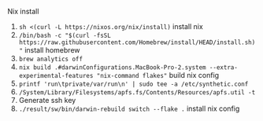 Nix install

1. `sh <(curl -L https://nixos.org/nix/install)` install nix
2. `/bin/bash -c "$(curl -fsSL https://raw.githubusercontent.com/Homebrew/install/HEAD/install.sh)"` install homebrew
3. `brew analytics off`
4. `nix build .#darwinConfigurations.MacBook-Pro-2.system --extra-experimental-features "nix-command flakes"` build nix config
5. `printf 'run\tprivate/var/run\n' | sudo tee -a /etc/synthetic.conf`
6. `/System/Library/Filesystems/apfs.fs/Contents/Resources/apfs.util -t`
7. Generate ssh key
8. `./result/sw/bin/darwin-rebuild switch --flake .` install nix config
